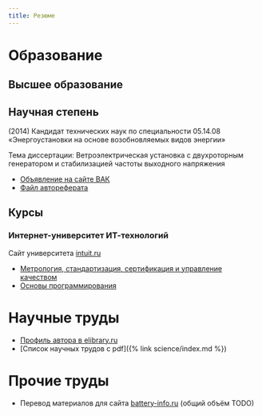 ```yaml
---
title: Резюме
---
```


# Образование

## Высшее образование

## Научная степень

(2014) Кандидат технических наук по специальности 05.14.08
«Энергоустановки на основе возобновляемых видов энергии»

Тема диссертации: Ветроэлектрическая установка с двухроторным
генератором и стабилизацией частоты выходного напряжения

- [Объявление на сайте ВАК](http://vak.ed.gov.ru/dis-details?xPARAM=165203)
- [Файл автореферата](http://vak.ed.gov.ru/az/server/php/filer.php?table=att_case&fld=autoref&key[]=165203)

## Курсы

### Интернет-университет ИТ-технологий

Сайт университета [intuit.ru](intuit.ru)

- [Метрология, стандартизация, сертификация и управление качеством](http://www.intuit.ru/verifydiplomas/100850078)
- [Основы программирования](http://www.intuit.ru/verifydiplomas/100886808)

# Научные труды

- [Профиль автора в elibrary.ru](http://elibrary.ru/author_items.asp?authorid=705280)
- [Список научных трудов с pdf]({% link science/index.md %})

# Прочие труды

- Перевод материалов для сайта [battery-info.ru](battery-info.ru)
  (общий объём TODO)
